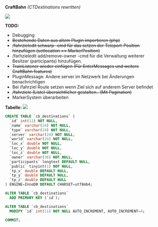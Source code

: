 **CraftBahn** _(CTDestinations rewritten)_

![](https://media.tenor.com/images/b31da936191fcccadb8fc6e0fc777070/tenor.gif)

**TODO:**
- Debugging
- ~~Bestehende Daten aus altem Plugin importieren (php)~~
- ~~/fahrzieledit setwarp -cmd für das setzen der Teleport-Position hinzufügen (setlocation == MarkerPosition)~~
- /farhzieledit add/remove-owner -cmd für die Verwaltung weiterer Besitzer (participants) hinzufügen.
- ~~TrainListener wieder einfügen (Für EnterMessages und weitere CraftBahn features)~~
- PluginMessage: Andere server im Netzwerk bei Änderungen benachrichtigen
- Bei /fahrziel Route setzen wenn Ziel sich auf anderem Server befindet
- ~~/fahrziele (Liste) übersichtlicher gestalten.. (Mit Pagination)~~
- MarkerSystem überarbeiten

**Tabelle:**
![](https://craft-together.de/~irgendsoeintyp/chrome_42JbdTaOft.png)

``` sql
CREATE TABLE `cb_destinations` (
  `id` int(11) NOT NULL,
  `name` varchar(24) NOT NULL,
  `type` varchar(24) NOT NULL,
  `server` varchar(24) NOT NULL,
  `world` varchar(24) NOT NULL,
  `loc_x` double NOT NULL,
  `loc_y` double NOT NULL,
  `loc_z` double NOT NULL,
  `owner` varchar(36) NOT NULL,
  `participants` longtext DEFAULT NULL,
  `public` tinyint(1) NOT NULL,
  `tp_x` double DEFAULT NULL,
  `tp_y` double DEFAULT NULL,
  `tp_z` double DEFAULT NULL
) ENGINE=InnoDB DEFAULT CHARSET=utf8mb4;

ALTER TABLE `cb_destinations`
  ADD PRIMARY KEY (`id`);

ALTER TABLE `cb_destinations`
  MODIFY `id` int(11) NOT NULL AUTO_INCREMENT, AUTO_INCREMENT=4;
  
COMMIT;
```
